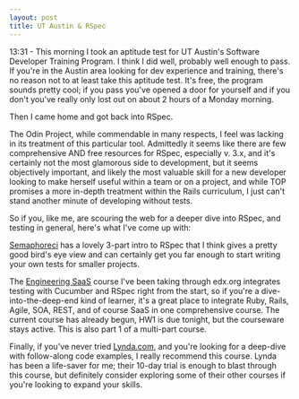 ```yaml
---
layout: post
title: UT Austin & RSpec
---
```


13:31 - This morning I took an aptitude test for UT Austin's Software Developer Training Program. I think I did well, probably well enough to pass.  If you're in the Austin area looking for dev experience and training, there's no reason not to at least take this aptitude test. It's free, the program sounds pretty cool; if you pass you've opened a door for yourself and if you don't you've really only lost out on about 2 hours of a Monday morning.

Then I came home and got back into RSpec.

The Odin Project, while commendable in many respects, I feel was lacking in its treatment of this particular tool. Admittedly it seems like there are few comprehensive AND free resources for RSpec, especially v. 3.x, and it's certainly not the most glamorous side to development, but it seems objectively important, and likely the most valuable skill for a new developer looking to make herself useful within a team or on a project, and while TOP promises a more in-depth treatment within the Rails curriculum, I just can't stand another minute of developing without tests.

So if you, like me, are scouring the web for a deeper dive into RSpec, and testing in general, here's what I've come up with:

[Semaphoreci](https://semaphoreci.com/community/tutorials/getting-started-with-rspec "Getting Started with RSpec") has a lovely 3-part intro to RSpec that I think gives a pretty good bird's eye view and can certainly get you far enough to start writing your own tests for smaller projects.

The [Engineering SaaS](https://www.edx.org/course/engineering-software-service-saas-part-1-uc-berkeleyx-cs169-1x "Engineering SaaS from BerkeleyX") course I've been taking through edx.org integrates testing with Cucumber and RSpec right from the start, so if you're a dive-into-the-deep-end kind of learner, it's a great place to integrate Ruby, Rails, Agile, SOA, REST, and of course SaaS in one comprehensive course. The current course has already begun, HW1 is due tonight, but the courseware stays active. This is also part 1 of a multi-part course.

Finally, if you've never tried [Lynda.com](http://www.lynda.com/Ruby-tutorials/RSpec-Testing-Framework-Ruby/183884-2.html "RSpec Testing Framework from Lynda.com"), and you're looking for a deep-dive with follow-along code examples, I really recommend this course. Lynda has been a life-saver for me; their 10-day trial is enough to blast through this course, but definitely consider exploring some of their other courses if you're looking to expand your skills.